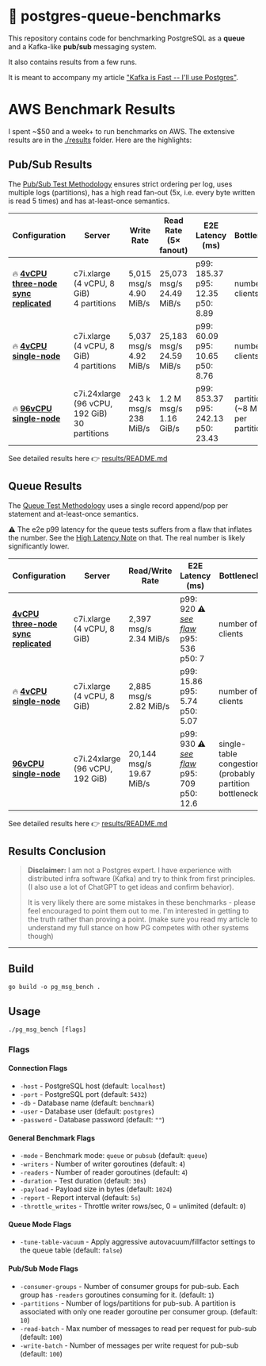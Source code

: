 # 🐘 postgres-queue-benchmarks

This repository contains code for benchmarking PostgreSQL as a **queue** and a Kafka-like **pub/sub** messaging system.

It also contains results from a few runs.

It is meant to accompany my article ["Kafka is Fast -- I'll use Postgres"](https://topicpartition.io/blog/postgres-pubsub-queue-benchmarks).

# AWS Benchmark Results

I spent ~$50 and a week+ to run benchmarks on AWS. The extensive results are in the [./results](./results) folder. Here are the highlights:


## Pub/Sub Results

The [Pub/Sub Test Methodology](./results/METHODOLOGY.md#pub-sub) ensures strict ordering per log, uses multiple logs (partitions), has a high read fan-out (5x, i.e. every byte written is read 5 times) and has at-least-once semantics.

| Configuration | Server | Write Rate | Read Rate (5× fanout) | E2E Latency (ms) | Bottleneck |
|----------------|---------|-------------|------------------------|------------------|-------------|
| 🔥 **[4vCPU three-node sync replicated](./results/pubsub/4vcpu/three_node/4vcpu_replicated.md)** | c7i.xlarge<br>(4 vCPU, 8 GiB)<br>4 partitions | 5,015 msg/s <br>4.90 MiB/s | 25,073 msg/s <br>24.49 MiB/s | p99: 185.37 <br>p95: 12.35 <br>p50: 8.89 | number of clients |
| 🔥 **[4vCPU single-node](./results/pubsub/4vcpu/single_node/4vcpu.md)** | c7i.xlarge<br>(4 vCPU, 8 GiB)<br>4 partitions | 5,037 msg/s <br>4.92 MiB/s | 25,183 msg/s <br>24.59 MiB/s | p99: 60.09 <br>p95: 10.65 <br>p50: 8.76 | number of clients |
| 🔥 **[96vCPU single-node](./results/pubsub/96vcpu/single_node/96vcpu.md)** | c7i.24xlarge<br>(96 vCPU, 192 GiB)<br>30 partitions | 243 k msg/s <br>238 MiB/s | 1.2 M msg/s <br>1.16 GiB/s | p99: 853.37 <br>p95: 242.13 <br>p50: 23.43 | partitions (~8 MiB/s per partition) |

See detailed results here 👉 [results/README.md](./results/README.md#pubsub-results)

## Queue Results

The [Queue Test Methodology](./results/METHODOLOGY.md#queues) uses a single record append/pop per statement and at-least-once semantics.

⚠️ The e2e p99 latency for the queue tests suffers from a flaw that inflates the number. See the [High Latency Note](./results/queue/IMPERFECTIONS.md#high-e2e-latency-note) on that.
The real number is likely significantly lower.

| Configuration | Server | Read/Write Rate | E2E Latency (ms)                                                                                            | Bottleneck |
|----------------|---------|------------------|-------------------------------------------------------------------------------------------------------------|-------------|
| **[4vCPU three-node sync replicated](./results/queue/4vcpu/three_node/4vcpu_replicated.md)** | c7i.xlarge<br>(4 vCPU, 8 GiB) | 2,397 msg/s <br>2.34 MiB/s | p99: 920 ⚠️ [*see flaw*](./results/queue/IMPERFECTIONS.md#high-e2e-latency-note) <br>p95: 536 <br>p50: 7    | number of clients |
| 🔥 **[4vCPU single-node](./results/queue/4vcpu/single_node/4vcpu.md)** | c7i.xlarge<br>(4 vCPU, 8 GiB) | 2,885 msg/s <br>2.82 MiB/s | p99: 15.86 <br>p95: 5.74 <br>p50: 5.07                                                                      | number of clients |
| **[96vCPU single-node](./results/queue/96vcpu/single_node/96vcpu.md)** | c7i.24xlarge<br>(96 vCPU, 192 GiB) | 20,144 msg/s <br>19.67 MiB/s | p99: 930 ⚠️ [*see flaw*](./results/queue/IMPERFECTIONS.md#high-e2e-latency-note) <br>p95: 709 <br>p50: 12.6 | single-table congestion (probably partition bottleneck) |

See detailed results here 👉 [results/README.md](./results/README.md#queue-results)

## Results Conclusion

> **Disclaimer:** I am not a Postgres expert. I have experience with distributed infra software (Kafka) and try to think from first principles. (I also use a lot of ChatGPT to get ideas and confirm behavior).
>
> It is very likely there are some mistakes in these benchmarks - please feel encouraged to point them out to me. I'm interested in getting to the truth rather than proving a point. (make sure you read my article to understand my full stance on how PG competes with other systems though)



----

## Build
```
go build -o pg_msg_bench .
```

## Usage

```
./pg_msg_bench [flags]
```

### Flags

#### Connection Flags
- `-host` - PostgreSQL host (default: `localhost`)
- `-port` - PostgreSQL port (default: `5432`)
- `-db` - Database name (default: `benchmark`)
- `-user` - Database user (default: `postgres`)
- `-password` - Database password (default: `""`)

#### General Benchmark Flags
- `-mode` - Benchmark mode: `queue` or `pubsub` (default: `queue`)
- `-writers` - Number of writer goroutines (default: `4`)
- `-readers` - Number of reader goroutines (default: `4`)
- `-duration` - Test duration (default: `30s`)
- `-payload` - Payload size in bytes (default: `1024`)
- `-report` - Report interval (default: `5s`)
- `-throttle_writes` - Throttle writer rows/sec, 0 = unlimited (default: `0`)

#### Queue Mode Flags
- `-tune-table-vacuum` - Apply aggressive autovacuum/fillfactor settings to the queue table (default: `false`)

#### Pub/Sub Mode Flags
- `-consumer-groups` - Number of consumer groups for pub-sub. Each group has `-readers` goroutines consuming for it. (default: `1`)
- `-partitions` - Number of logs/partitions for pub-sub. A partition is associated with only one reader goroutine per consumer group. (default: `10`)
- `-read-batch` - Max number of messages to read per request for pub-sub (default: `100`)
- `-write-batch` - Number of messages per write request for pub-sub (default: `100`)
